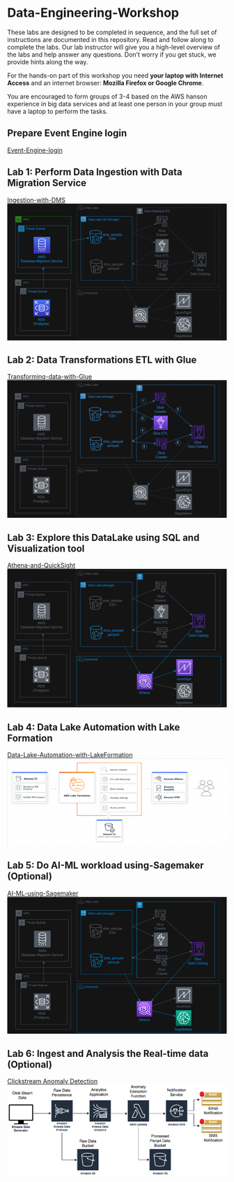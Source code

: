 # Data-Engineering-Workshop

These labs are designed to be completed in sequence, and the full set of instructions are documented in this repository. Read and follow along to complete the labs. Our lab instructor will give you a high-level overview of the labs and help answer any questions. Don’t worry if you get stuck, we provide hints along the way.

For the hands-on part of this workshop you need **your laptop with Internet Access** and an internet browser: **Mozilla Firefox or Google Chrome**.

You are encouraged to form groups of 3-4 based on the AWS hanson experience in big data services and at least one person in your group must have a laptop to perform the tasks.

## Prepare Event Engine login
[Event-Engine-login](Event-Engine-login.md)

## Lab 1: Perform Data Ingestion with Data Migration Service
[Ingestion-with-DMS](Ingestion-with-DMS.md)
![dms-arch](media/dms-arch.png)

## Lab 2: Data Transformations ETL with Glue
[Transforming-data-with-Glue](Transforming-data-with-Glue.md)
![glue-arch](media/glue-arch.png)

## Lab 3: Explore this DataLake using SQL and Visualization tool
[Athena-and-QuickSight](Athena-and-QuickSight.md)
![athena-arch](media/athena-arch.png)

## Lab 4: Data Lake Automation with Lake Formation
[Data-Lake-Automation-with-LakeFormation](Data-Lake-Automation-with-LakeFormation.md)
![lakeformation-arch](media/lakeformation-arch.png)

## Lab 5: Do AI-ML workload using-Sagemaker (Optional)
[AI-ML-using-Sagemaker](AI-ML-using-Sagemaker.md)
![sagemaker-arch](media/sagemaker-arch.png)

## Lab 6: Ingest and Analysis the Real-time data (Optional)
[Clickstream Anomaly Detection](Clickstream-Anomaly-Detection.md)
![kinesis-arch](media/kinesis-arch.png)